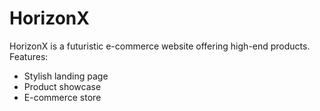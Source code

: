 # HorizonX

HorizonX is a futuristic e-commerce website offering high-end products.  
Features:
- Stylish landing page
- Product showcase
- E-commerce store


